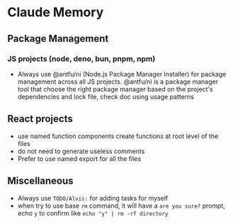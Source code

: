 # Claude Memory

## Package Management
### JS projects (node, deno, bun, pnpm, npm)
- Always use @antfu/ni (Node.js Package Manager Installer) for package management across all JS projects. @antfu/ni is a package manager tool that choose the right package manager based on the project's dependencies and lock file, check doc using usage patterns

## React projects
- use named function components create functions at root level of the files
- do not need to generate useless comments
- Prefer to use named export for all the files

## Miscellaneous
- Always use `TODO/Alvis:` for adding tasks for myself
- when try to use base `rm` command, it will have a `are you sure?` prompt, echo `y` to confirm like `echo "y" | rm -rf directory`